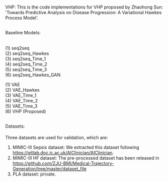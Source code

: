 # 
VHP: This is the code implementations for VHP proposed by Zhaohong Sun: 'Towards Predictive Analysis on Disease Progression: A Variational Hawkes Process Model'.
## 
Baseline Models:
###### 
(1) seq2seq  
(2) seq2seq_Hawkes  
(3) seq2seq_Time_1  
(4) seq2seq_Time_2  
(5) seq2seq_Time_3  
(6) seq2seq_Hawkes_GAN

(1) VAE  
(2) VAE_Hawkes  
(3) VAE_Time_1  
(4) VAE_Time_2  
(5) VAE_Time_3  
(6) VHP (Proposed)

## 
Datasets:
####
Three datasets are used for validation, which are: 
1) MIMIC-III Sepsis dataset:  We extracted this dataset following https://gitlab.doc.ic.ac.uk/AIClinician/AIClinician.
2) MIMIC-III HF dataset: The pre-processed dataset has been released in https://github.com/ZJU-BMI/Medical-Trajectory-Generation/tree/master/dataset_file
3) PLA dataset: private.








